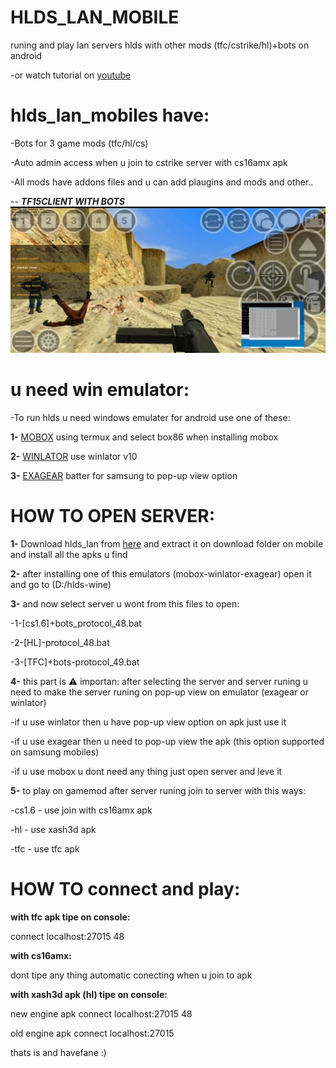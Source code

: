 # HLDS_LAN_MOBILE
runing and play lan servers hlds with other mods (tfc/cstrike/hl)+bots  on android

-or watch tutorial on [youtube](https://youtu.be/2-okd4i2kMc)
 
 # hlds_lan_mobiles have:

 -Bots for 3 game mods (tfc/hl/cs)
 
 -Auto admin access when u join to cstrike server with cs16amx apk
 
 -All mods have addons files and u can add plaugins and mods and other..

-- **_TF15CLIENT WITH BOTS_**
![Image](https://raw.githubusercontent.com/happyhere-TN/HLDS_LAN_MOBILE/refs/heads/main/Screenshot_20251006-005335_YouTube.jpg)

 # u need win emulator:
 
 -To run hlds u need windows emulater for android use one of these:

**1-** [MOBOX](https://github.com/olegos2/mobox) using termux and select box86 when installing mobox

**2-** [WINLATOR](https://github.com/brunodev85/winlator) use winlator v10

**3-** [EXAGEAR](https://github.com/XHYN-PH/exagear-302) batter for samsung to pop-up view option

# HOW TO OPEN SERVER:

**1-** Download hlds_lan from [here](https://github.com/happyhere-TN/HLDS_LAN_MOBILE/releases/download/HLDS_LAN/hlds_lan_+gamemods.zip) and extract it on download folder on mobile and install all the apks u find

**2-** after installing one of this emulators (mobox-winlator-exagear) open it and go to (D:/hlds-wine)

**3-** and now select server u wont from this files to open:
  
  -1-[cs1.6]+bots_protocol_48.bat
 
  -2-[HL]-protocol_48.bat
  
  -3-[TFC]+bots-protocol_49.bat

**4-** this part is ⚠️ importan: after selecting the server and server runing u need to make the server runing on pop-up view on emulator (exagear or winlator)
 
 -if u use winlator then u have pop-up view option on apk just use it

 -if u use exagear then u need to pop-up view the apk (this option supported on samsung mobiles)
 
 -if u use mobox u dont need any thing just open server and leve it
 
**5-** to play on gamemod after server runing join to server with this ways:

 -cs1.6 - use join with cs16amx apk

 -hl - use xash3d apk

 -tfc - use tfc apk

# HOW TO connect and play:
 
 **with tfc apk tipe on console:**   
 
 connect localhost:27015 48

 **with cs16amx:**   

 dont tipe any thing automatic conecting when u join to apk

**with xash3d apk (hl) tipe on console:** 
                                      
 new engine apk  connect localhost:27015 48
                                       
 old engine apk  connect localhost:27015
                            
 thats is and havefane :)

